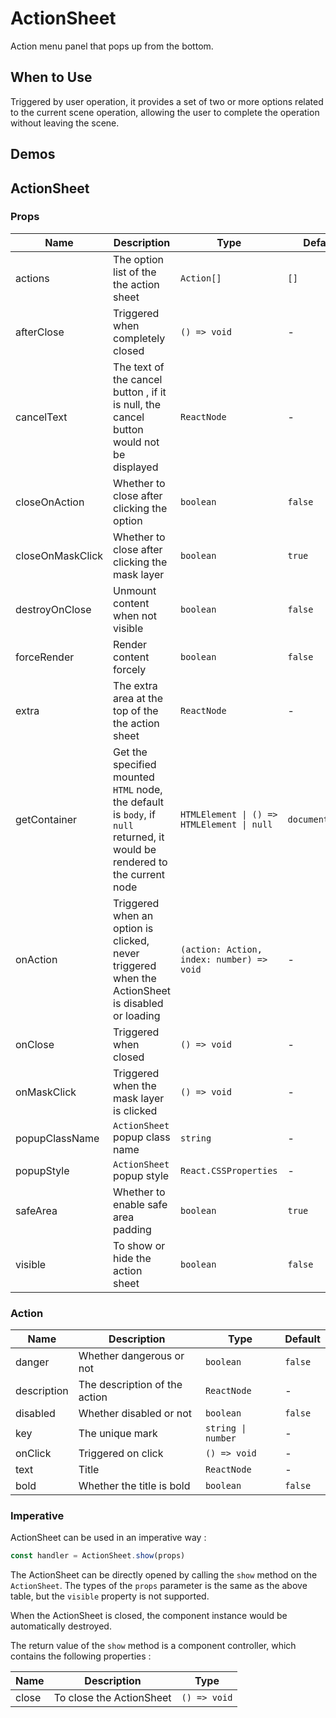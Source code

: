 # ActionSheet

Action menu panel that pops up from the bottom.

## When to Use

Triggered by user operation, it provides a set of two or more options related to the current scene operation, allowing the user to complete the operation without leaving the scene.

## Demos

<code src="./demos/demo1.tsx"></code>

## ActionSheet

### Props

| Name | Description | Type | Default |
| --- | --- | --- | --- |
| actions | The option list of the the action sheet | `Action[]` | `[]` |
| afterClose | Triggered when completely closed | `() => void` | - |
| cancelText | The text of the cancel button , if it is null, the cancel button would not be displayed | `ReactNode` | - |
| closeOnAction | Whether to close after clicking the option | `boolean` | `false` |
| closeOnMaskClick | Whether to close after clicking the mask layer | `boolean` | `true` |
| destroyOnClose | Unmount content when not visible | `boolean` | `false` |
| forceRender | Render content forcely | `boolean` | `false` |
| extra | The extra area at the top of the the action sheet | `ReactNode` | - |
| getContainer | Get the specified mounted `HTML` node, the default is `body`, if `null` returned, it would be rendered to the current node | `HTMLElement \| () => HTMLElement \| null` | `document.body` |
| onAction | Triggered when an option is clicked, never triggered when the ActionSheet is disabled or loading | `(action: Action, index: number) => void` | - |
| onClose | Triggered when closed | `() => void` | - |
| onMaskClick | Triggered when the mask layer is clicked | `() => void` | - |
| popupClassName | `ActionSheet` popup class name | `string` | - |
| popupStyle | `ActionSheet` popup style | `React.CSSProperties` | - |
| safeArea | Whether to enable safe area padding | `boolean` | `true` |
| visible | To show or hide the action sheet | `boolean` | `false` |

### Action

| Name        | Description                   | Type               | Default |
| ----------- | ----------------------------- | ------------------ | ------- |
| danger      | Whether dangerous or not      | `boolean`          | `false` |
| description | The description of the action | `ReactNode`        | -       |
| disabled    | Whether disabled or not       | `boolean`          | `false` |
| key         | The unique mark               | `string \| number` | -       |
| onClick     | Triggered on click            | `() => void`       | -       |
| text        | Title                         | `ReactNode`        | -       |
| bold        | Whether the title is bold     | `boolean`          | `false` |

### Imperative

ActionSheet can be used in an imperative way :

```ts | pure
const handler = ActionSheet.show(props)
```

The ActionSheet can be directly opened by calling the `show` method on the `ActionSheet`. The types of the `props` parameter is the same as the above table, but the `visible` property is not supported.

When the ActionSheet is closed, the component instance would be automatically destroyed.

The return value of the `show` method is a component controller, which contains the following properties :

| Name  | Description              | Type         |
| ----- | ------------------------ | ------------ |
| close | To close the ActionSheet | `() => void` |
